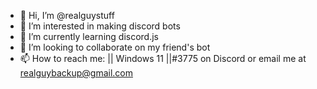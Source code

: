 - 👋 Hi, I’m @realguystuff
- 👀 I’m interested in making discord bots
- 🌱 I’m currently learning discord.js
- 💞️ I’m looking to collaborate on my friend's bot
- 📫 How to reach me: || Windows 11 ||#3775 on Discord or email me at realguybackup@gmail.com

<!---
realguystuff/realguystuff is a ✨ special ✨ repository because its `README.md` (this file) appears on your GitHub profile.
You can click the Preview link to take a look at your changes.
--->
